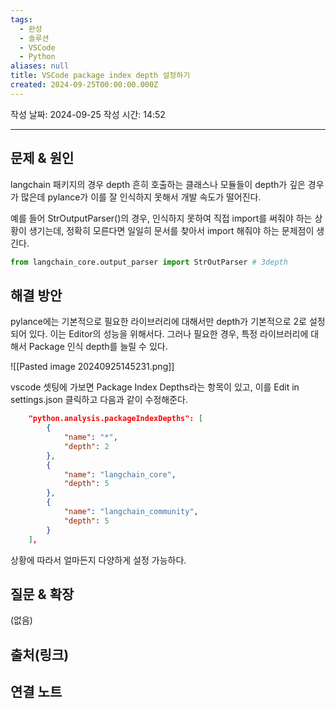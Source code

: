 ```yaml
---
tags:
  - 완성
  - 솔루션
  - VSCode
  - Python
aliases: null
title: VSCode package index depth 설정하기
created: 2024-09-25T00:00:00.000Z
---
```

작성 날짜: 2024-09-25
작성 시간: 14:52


----

## 문제 & 원인

langchain 패키지의 경우 depth 흔히 호출하는 클래스나 모듈들이 depth가 깊은 경우가 많은데 pylance가 이를 잘 인식하지 못해서 개발 속도가 떨어진다.

예를 들어
StrOutputParser()의 경우, 인식하지 못하여 직접 import를 써줘야 하는 상황이 생기는데, 정확히 모른다면 일일히 문서를 찾아서 import 해줘야 하는 문제점이 생긴다.

```python
from langchain_core.output_parser import StrOutParser # 3depth
```
## 해결 방안

pylance에는 기본적으로 필요한 라이브러리에 대해서만 depth가 기본적으로 2로 설정되어 있다. 이는 Editor의 성능을 위해서다. 그러나 필요한 경우, 특정 라이브러리에 대해서 Package 인식 depth를 늘릴 수 있다.

![[Pasted image 20240925145231.png]]

vscode 셋팅에 가보면 Package Index Depths라는 항목이 있고, 이를 Edit in settings.json 클릭하고 다음과 같이 수정해준다.

```json
    "python.analysis.packageIndexDepths": [
        {
            "name": "*",
            "depth": 2
        },
        {
            "name": "langchain_core",
            "depth": 5
        },
        {
            "name": "langchain_community",
            "depth": 5
        }
    ],
```

상황에 따라서 얼마든지 다양하게 설정 가능하다.
## 질문 & 확장

(없음)

## 출처(링크)


## 연결 노트
